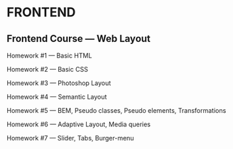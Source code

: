 # FRONTEND

## Frontend Course — Web Layout

Homework #1 — Basic HTML

Homework #2 — Basic CSS

Homework #3 — Photoshop Layout

Homework #4 — Semantic Layout

Homework #5 — BEM, Pseudo classes, Pseudo elements,
            Transformations
            
Homework #6 — Adaptive Layout, Media queries

Homework #7 — Slider, Tabs, Burger-menu

